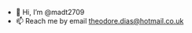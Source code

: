 - 👋 Hi, I’m @madt2709
- 📫 Reach me by email theodore.dias@hotmail.co.uk

<!---
madt2709/madt2709 is a ✨ special ✨ repository because its `README.md` (this file) appears on your GitHub profile.
You can click the Preview link to take a look at your changes.
--->
